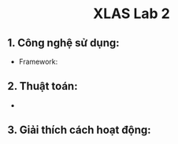<div align = center>
<h1>XLAS Lab 2</h1>
</div>

## 1. Công nghệ sử dụng:

 - Framework: 

## 2. Thuật toán:

 - 

## 3. Giải thích cách hoạt động:

